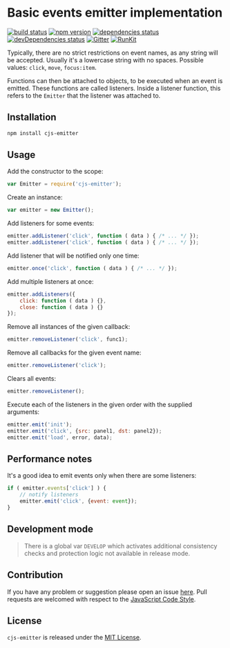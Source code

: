 Basic events emitter implementation
===================================

[![build status](https://img.shields.io/travis/cjssdk/emitter.svg?style=flat-square)](https://travis-ci.org/cjssdk/emitter)
[![npm version](https://img.shields.io/npm/v/cjs-emitter.svg?style=flat-square)](https://www.npmjs.com/package/cjs-emitter)
[![dependencies status](https://img.shields.io/david/cjssdk/emitter.svg?style=flat-square)](https://david-dm.org/cjssdk/emitter)
[![devDependencies status](https://img.shields.io/david/dev/cjssdk/emitter.svg?style=flat-square)](https://david-dm.org/cjssdk/emitter?type=dev)
[![Gitter](https://img.shields.io/badge/gitter-join%20chat-blue.svg?style=flat-square)](https://gitter.im/DarkPark/cjssdk)
[![RunKit](https://img.shields.io/badge/RunKit-try-yellow.svg?style=flat-square)](https://runkit.com/npm/cjs-emitter)


Typically, there are no strict restrictions on event names, as any string will be accepted.
Usually it's a lowercase string with no spaces. Possible values: `click`, `move`, `focus:item`.

Functions can then be attached to objects, to be executed when an event is emitted.
These functions are called listeners. Inside a listener function, this refers to the `Emitter` that the listener was attached to.


## Installation ##

```bash
npm install cjs-emitter
```


## Usage ##

Add the constructor to the scope:

```js
var Emitter = require('cjs-emitter');
```

Create an instance:

```js
var emitter = new Emitter();
```

Add listeners for some events:

```js
emitter.addListener('click', function ( data ) { /* ... */ });
emitter.addListener('click', function ( data ) { /* ... */ });
```

Add listener that will be notified only one time:

```js
emitter.once('click', function ( data ) { /* ... */ });
```

Add multiple listeners at once:

```js
emitter.addListeners({
    click: function ( data ) {},
    close: function ( data ) {}
});
```

Remove all instances of the given callback:

```js
emitter.removeListener('click', func1);
```

Remove all callbacks for the given event name:

```js
emitter.removeListener('click');
```

Clears all events:

```js
emitter.removeListener();
```

Execute each of the listeners in the given order with the supplied arguments:

```js
emitter.emit('init');
emitter.emit('click', {src: panel1, dst: panel2});
emitter.emit('load', error, data);
```


## Performance notes ##

It's a good idea to emit events only when there are some listeners:

```js
if ( emitter.events['click'] ) {
    // notify listeners
    emitter.emit('click', {event: event});
}
```


## Development mode ##

> There is a global var `DEVELOP` which activates additional consistency checks and protection logic not available in release mode.


## Contribution ##

If you have any problem or suggestion please open an issue [here](https://github.com/cjssdk/emitter/issues).
Pull requests are welcomed with respect to the [JavaScript Code Style](https://github.com/DarkPark/jscs).


## License ##

`cjs-emitter` is released under the [MIT License](license.md).
